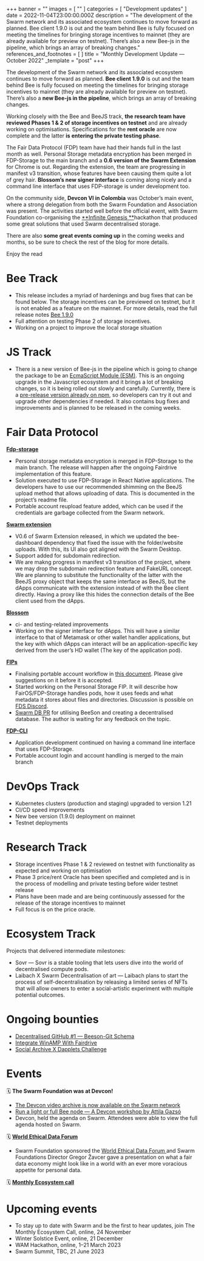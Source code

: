 +++
banner = ""
images = [ "" ]
categories = [ "Development updates" ]
date = 2022-11-04T23:00:00.000Z
description = "The development of the Swarm network and its associated ecosystem continues to move forward as planned. Bee client 1.9.0 is out and the team behind Bee is fully focused on meeting the timelines for bringing storage incentives to mainnet (they are already available for preview on testnet). There’s also a new Bee-js in the pipeline, which brings an array of breaking changes."
references_and_footnotes = [ ]
title = "Monthly Development Update — October 2022"
_template = "post"
+++

The development of the Swarm network and its associated ecosystem continues to move forward as planned. **Bee client 1.9.0** is out and the team behind Bee is fully focused on meeting the timelines for bringing storage incentives to mainnet (they are already available for preview on testnet). There’s also a **new Bee-js in the pipeline**, which brings an array of breaking changes.

Working closely with the Bee and BeeJS track, **the research team have reviewed Phases 1 & 2 of storage incentives on testnet** and are already working on optimisations. Specifications for the **rent oracle** are now complete and the latter **is entering the private testing phase**.

The Fair Data Protocol (FDP) team have had their hands full in the last month as well. Personal Storage metadata encryption has been merged in FDP-Storage to the main branch and a **0.6 version of the Swarm Extension** for Chrome is out. Regarding the extension, the team are progressing in manifest v3 transition, whose features have been causing them quite a lot of grey hair. **Blossom’s new signer interface** is coming along nicely and a command line interface that uses FDP-storage is under development too.

On the community side, **Devcon VI in Colombia** was October’s main event, where a strong delegation from both the Swarm Foundation and Association was present. The activities started well before the official event, with Swarm Foundation co-organising the [**Infinite Genesis **](https://infinite-hackathons.eth.limo/#/)hackathon that produced some great solutions that used Swarm decentralised storage.

There are also **some great events coming up** in the coming weeks and months, so be sure to check the rest of the blog for more details.

Enjoy the read

# **Bee Track**

- This release includes a myriad of hardenings and bug fixes that can be found below. The storage incentives can be previewed on testnet, but it is not enabled as a feature on the mainnet. For more details, read the full release notes [Bee 1.9.0](https://github.com/ethersphere/bee/releases/tag/v1.9.0)
- Full attention on testing Phase 2 of storage incentives.
- Working on a project to improve the local storage situation

# **JS Track**

- There is a new version of Bee-js in the pipeline which is going to change the package to be an [EcmaScript Module (ESM)](https://developer.mozilla.org/en-US/docs/Web/JavaScript/Guide/Modules). This is an ongoing upgrade in the Javascript ecosystem and it brings a lot of breaking changes, so it is being rolled out slowly and carefully. Currently, there is a [pre-release version already on npm](https://www.npmjs.com/package/@ethersphere/bee-js/v/6.0.0-pre.0), so developers can try it out and upgrade other dependencies if needed. It also contains bug fixes and improvements and is planned to be released in the coming weeks.

# **Fair Data Protocol**

[**Fdp-storage**](https://github.com/fairDataSociety/fdp-storage)

- Personal storage metadata encryption is merged in FDP-Storage to the main branch. The release will happen after the ongoing Fairdrive implementation of this feature.
- Solution executed to use FDP-Storage in React Native applications. The developers have to use our recommended shimming on the BeeJS upload method that allows uploading of data. This is documented in the project’s readme file.
- Portable account reupload feature added, which can be used if the credentials are garbage collected from the Swarm network.

[**Swarm extension**](https://github.com/ethersphere/swarm-extension)

- V0.6 of Swarm Extension released, in which we updated the bee-dashboard dependency that fixed the issue with the folder/website uploads. With this, its UI also got aligned with the Swarm Desktop.
- Support added for subdomain redirection.
- We are makng progress in manifest v3 transition of the project, where we may drop the subdomain redirection feature and FakeURL concept. We are planning to substitute the functionality of the latter with the BeeJS proxy object that keeps the same interface as BeeJS, but the dApps communicate with the extension instead of with the Bee client directly. Having a proxy like this hides the connection details of the Bee client used from the dApps.

[**Blossom**](https://github.com/fairDataSociety/blossom)

- ci- and testing-related improvements
- Working on the signer interface for dApps. This will have a similar interface to that of Metamask or other wallet handler applications, but the key with which dApps can interact will be an application-specific key derived from the user’s HD wallet (The key of the application pod).

[**FIPs**](https://github.com/fairDataSociety/FIPs)

- Finalising portable account workflow in [this document](https://github.com/fairDataSociety/FIPs/blob/301bf00e2ab4c784a8a0c212e57a667f7f3d8577/text/0059-portable-account.md). Please give suggestions on it before it is accepted.
- Started working on the Personal Storage FIP. It will describe how FairOS/FDP-Storage handles pods, how it uses feeds and what metadata it stores about files and directories. Discussion is possible on [FDS Discord](https://discord.gg/KrVTmahcUA).
- [Swarm DB PR](https://github.com/fairDataSociety/FIPs/pull/60/files) for utilising BeeSon and creating a decentralised database. The author is waiting for any feedback on the topic.

[**FDP-CLI**](https://github.com/fairDataSociety/fdp-cli)

- Application development continued on having a command line interface that uses FDP-Storage.
- Portable account login and account handling is merged to the main branch

# **DevOps Track**

- Kubernetes clusters (production and staging) upgraded to version 1.21
- CI/CD speed improvements
- New bee version (1.9.0) deployment on mainnet
- Testnet deployments

# **Research Track**

- Storage incentives Phase 1 & 2 reviewed on testnet with functionality as expected and working on optimisation
- Phase 3 price/rent Oracle has been specified and completed and is in the process of modelling and private testing before wider testnet release
- Plans have been made and are being continuously assessed for the release of the storage incentives to mainnet
- Full focus is on the price oracle.

# **Ecosystem Track**

Projects that delivered intermediate milestones:

- Sovr — Sovr is a stable tooling that lets users dive into the world of decentralised compute pods.
- Laibach X Swarm Decentralisation of art — Laibach plans to start the process of self-decentralisation by releasing a limited series of NFTs that will allow owners to enter a social-artistic experiment with multiple potential outcomes.

# **Ongoing bounties**

- [Decentralised GitHub #1 — Beeson-Git Schema](https://gitcoin.co/issue/29430)
- [Integrate WinAMP With Fairdrive](https://gitcoin.co/issue/29335)
- [Social Archive X Dapplets Challenge](https://gitcoin.co/issue/29165)

# **Events**

🗓️ **The Swarm Foundation was at Devcon!**

- [The Devcon video archive is now available on the Swarm network](https://medium.com/ethereum-swarm/through-etherna-the-devcon-video-archive-is-now-available-on-the-swarm-network-66d4583df8c0)
- [Run a light or full Bee node — A Devcon workshop by Attila Gazsó](https://medium.com/ethereum-swarm/run-a-light-or-full-bee-node-a-devcon-workshop-by-attila-gazs%C3%B3-9730ee38cc33)
- Devcon, held the agenda on Swarm. Attendees were able to view the full agenda hosted on Swarm.

🗓️ [**World Ethical Data Forum**](https://worldethicaldataforum.org/)

- Swarm Foundation sponsored the [World Ethical Data Forum ](https://worldethicaldataforum.org/)and Swarm Foundations Director Gregor Žavcer gave a presentation on what a fair data economy might look like in a world with an ever more voracious appetite for personal data.

🗓️ [**Monthly Ecosystem call**](https://medium.com/ethereum-swarm/monthly-ecosystem-call-27-10-2022-recap-4751610f2127)

# **Upcoming events**

- To stay up to date with Swarm and be the first to hear updates, join The Monthly Ecosystem Call, online, 24 November
- Winter Solstice Event, online, 21 December
- WAM Hackathon, online, 1–21 March 2023
- Swarm Summit, TBC, 21 June 2023
